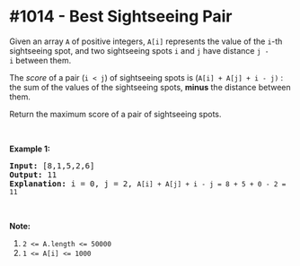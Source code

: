 # \#1014 - Best Sightseeing Pair
<p>Given an array <code>A</code> of positive integers, <code>A[i]</code> represents the value of the <code>i</code>-th sightseeing spot, and two&nbsp;sightseeing spots <code>i</code> and <code>j</code>&nbsp;have distance <code>j - i</code>&nbsp;between them.</p>

<p>The <em>score</em>&nbsp;of a pair (<code>i &lt; j</code>) of sightseeing spots is (<code>A[i] + A[j] + i&nbsp;- j)</code> : the sum of the values of the sightseeing spots, <strong>minus</strong> the distance between them.</p>

<p>Return the maximum score of a pair of sightseeing spots.</p>

<p>&nbsp;</p>

<p><strong>Example 1:</strong></p>

<pre>
<strong>Input: </strong><span id="example-input-1-1">[8,1,5,2,6]</span>
<strong>Output: </strong><span id="example-output-1">11
<strong>Explanation:</strong> i = 0, j = 2, </span><code>A[i] + A[j] + i - j = 8 + 5 + 0 - 2 = 11</code>
</pre>

<p>&nbsp;</p>

<p><strong>Note:</strong></p>

<ol>
	<li><code>2 &lt;= A.length &lt;= 50000</code></li>
	<li><code>1 &lt;= A[i] &lt;= 1000</code></li>
</ol>